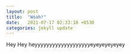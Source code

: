 ```yaml
---
layout: post
title:  "Woah!"
date:   2021-07-17 02:33:18 +0530
categories: jekyll update
---
```

Hey Hey heyyyyyyyyyyyyyyyyyyyeyeyeyeyeyey
